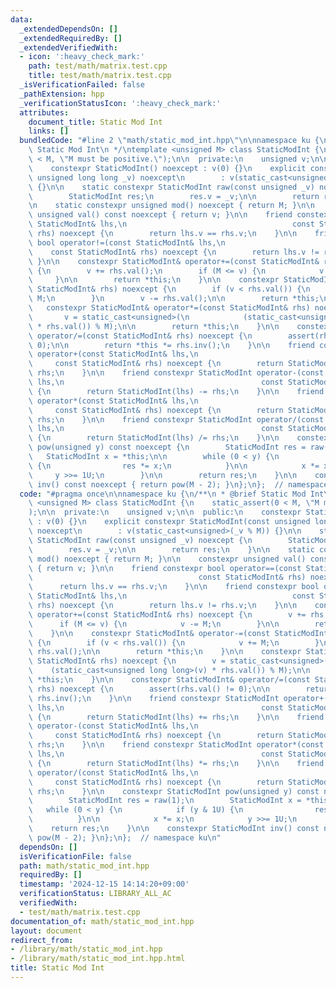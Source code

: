 ```yaml
---
data:
  _extendedDependsOn: []
  _extendedRequiredBy: []
  _extendedVerifiedWith:
  - icon: ':heavy_check_mark:'
    path: test/math/matrix.test.cpp
    title: test/math/matrix.test.cpp
  _isVerificationFailed: false
  _pathExtension: hpp
  _verificationStatusIcon: ':heavy_check_mark:'
  attributes:
    document_title: Static Mod Int
    links: []
  bundledCode: "#line 2 \"math/static_mod_int.hpp\"\n\nnamespace ku {\n/**\n * @brief\
    \ Static Mod Int\n */\ntemplate <unsigned M> class StaticModInt {\n    static_assert(0\
    \ < M, \"M must be positive.\");\n\n  private:\n    unsigned v;\n\n  public:\n\
    \    constexpr StaticModInt() noexcept : v(0) {}\n    explicit constexpr StaticModInt(const\
    \ unsigned long long _v) noexcept\n        : v(static_cast<unsigned>(_v % M))\
    \ {}\n\n    static constexpr StaticModInt raw(const unsigned _v) noexcept {\n\
    \        StaticModInt res;\n        res.v = _v;\n\n        return res;\n    }\n\
    \n    static constexpr unsigned mod() noexcept { return M; }\n\n    constexpr\
    \ unsigned val() const noexcept { return v; }\n\n    friend constexpr bool operator==(const\
    \ StaticModInt& lhs,\n                                     const StaticModInt&\
    \ rhs) noexcept {\n        return lhs.v == rhs.v;\n    }\n\n    friend constexpr\
    \ bool operator!=(const StaticModInt& lhs,\n                                 \
    \    const StaticModInt& rhs) noexcept {\n        return lhs.v != rhs.v;\n   \
    \ }\n\n    constexpr StaticModInt& operator+=(const StaticModInt& rhs) noexcept\
    \ {\n        v += rhs.val();\n        if (M <= v) {\n            v -= M;\n   \
    \     }\n\n        return *this;\n    }\n\n    constexpr StaticModInt& operator-=(const\
    \ StaticModInt& rhs) noexcept {\n        if (v < rhs.val()) {\n            v +=\
    \ M;\n        }\n        v -= rhs.val();\n\n        return *this;\n    }\n\n \
    \   constexpr StaticModInt& operator*=(const StaticModInt& rhs) noexcept {\n \
    \       v = static_cast<unsigned>(\n            (static_cast<unsigned long long>(v)\
    \ * rhs.val()) % M);\n\n        return *this;\n    }\n\n    constexpr StaticModInt&\
    \ operator/=(const StaticModInt& rhs) noexcept {\n        assert(rhs.val() !=\
    \ 0);\n\n        return *this *= rhs.inv();\n    }\n\n    friend constexpr StaticModInt\
    \ operator+(const StaticModInt& lhs,\n                                       \
    \     const StaticModInt& rhs) noexcept {\n        return StaticModInt(lhs) +=\
    \ rhs;\n    }\n\n    friend constexpr StaticModInt operator-(const StaticModInt&\
    \ lhs,\n                                            const StaticModInt& rhs) noexcept\
    \ {\n        return StaticModInt(lhs) -= rhs;\n    }\n\n    friend constexpr StaticModInt\
    \ operator*(const StaticModInt& lhs,\n                                       \
    \     const StaticModInt& rhs) noexcept {\n        return StaticModInt(lhs) *=\
    \ rhs;\n    }\n\n    friend constexpr StaticModInt operator/(const StaticModInt&\
    \ lhs,\n                                            const StaticModInt& rhs) noexcept\
    \ {\n        return StaticModInt(lhs) /= rhs;\n    }\n\n    constexpr StaticModInt\
    \ pow(unsigned y) const noexcept {\n        StaticModInt res = raw(1);\n     \
    \   StaticModInt x = *this;\n\n        while (0 < y) {\n            if (y & 1U)\
    \ {\n                res *= x;\n            }\n\n            x *= x;\n       \
    \     y >>= 1U;\n        }\n\n        return res;\n    }\n\n    constexpr StaticModInt\
    \ inv() const noexcept { return pow(M - 2); }\n};\n};  // namespace ku\n"
  code: "#pragma once\n\nnamespace ku {\n/**\n * @brief Static Mod Int\n */\ntemplate\
    \ <unsigned M> class StaticModInt {\n    static_assert(0 < M, \"M must be positive.\"\
    );\n\n  private:\n    unsigned v;\n\n  public:\n    constexpr StaticModInt() noexcept\
    \ : v(0) {}\n    explicit constexpr StaticModInt(const unsigned long long _v)\
    \ noexcept\n        : v(static_cast<unsigned>(_v % M)) {}\n\n    static constexpr\
    \ StaticModInt raw(const unsigned _v) noexcept {\n        StaticModInt res;\n\
    \        res.v = _v;\n\n        return res;\n    }\n\n    static constexpr unsigned\
    \ mod() noexcept { return M; }\n\n    constexpr unsigned val() const noexcept\
    \ { return v; }\n\n    friend constexpr bool operator==(const StaticModInt& lhs,\n\
    \                                     const StaticModInt& rhs) noexcept {\n  \
    \      return lhs.v == rhs.v;\n    }\n\n    friend constexpr bool operator!=(const\
    \ StaticModInt& lhs,\n                                     const StaticModInt&\
    \ rhs) noexcept {\n        return lhs.v != rhs.v;\n    }\n\n    constexpr StaticModInt&\
    \ operator+=(const StaticModInt& rhs) noexcept {\n        v += rhs.val();\n  \
    \      if (M <= v) {\n            v -= M;\n        }\n\n        return *this;\n\
    \    }\n\n    constexpr StaticModInt& operator-=(const StaticModInt& rhs) noexcept\
    \ {\n        if (v < rhs.val()) {\n            v += M;\n        }\n        v -=\
    \ rhs.val();\n\n        return *this;\n    }\n\n    constexpr StaticModInt& operator*=(const\
    \ StaticModInt& rhs) noexcept {\n        v = static_cast<unsigned>(\n        \
    \    (static_cast<unsigned long long>(v) * rhs.val()) % M);\n\n        return\
    \ *this;\n    }\n\n    constexpr StaticModInt& operator/=(const StaticModInt&\
    \ rhs) noexcept {\n        assert(rhs.val() != 0);\n\n        return *this *=\
    \ rhs.inv();\n    }\n\n    friend constexpr StaticModInt operator+(const StaticModInt&\
    \ lhs,\n                                            const StaticModInt& rhs) noexcept\
    \ {\n        return StaticModInt(lhs) += rhs;\n    }\n\n    friend constexpr StaticModInt\
    \ operator-(const StaticModInt& lhs,\n                                       \
    \     const StaticModInt& rhs) noexcept {\n        return StaticModInt(lhs) -=\
    \ rhs;\n    }\n\n    friend constexpr StaticModInt operator*(const StaticModInt&\
    \ lhs,\n                                            const StaticModInt& rhs) noexcept\
    \ {\n        return StaticModInt(lhs) *= rhs;\n    }\n\n    friend constexpr StaticModInt\
    \ operator/(const StaticModInt& lhs,\n                                       \
    \     const StaticModInt& rhs) noexcept {\n        return StaticModInt(lhs) /=\
    \ rhs;\n    }\n\n    constexpr StaticModInt pow(unsigned y) const noexcept {\n\
    \        StaticModInt res = raw(1);\n        StaticModInt x = *this;\n\n     \
    \   while (0 < y) {\n            if (y & 1U) {\n                res *= x;\n  \
    \          }\n\n            x *= x;\n            y >>= 1U;\n        }\n\n    \
    \    return res;\n    }\n\n    constexpr StaticModInt inv() const noexcept { return\
    \ pow(M - 2); }\n};\n};  // namespace ku\n"
  dependsOn: []
  isVerificationFile: false
  path: math/static_mod_int.hpp
  requiredBy: []
  timestamp: '2024-12-15 14:14:20+09:00'
  verificationStatus: LIBRARY_ALL_AC
  verifiedWith:
  - test/math/matrix.test.cpp
documentation_of: math/static_mod_int.hpp
layout: document
redirect_from:
- /library/math/static_mod_int.hpp
- /library/math/static_mod_int.hpp.html
title: Static Mod Int
---
```


